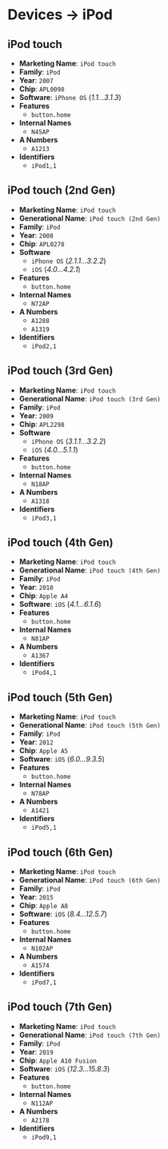 # Devices → iPod

## iPod touch
- **Marketing Name**: `iPod touch`
- **Family**: `iPod`
- **Year**: `2007`
- **Chip**: `APL0098`
- **Software**: `iPhone OS` (_1.1...3.1.3_)
- **Features**
  -  `button.home`
- **Internal Names**
  -  `N45AP`
- **A Numbers**
  -  `A1213`
- **Identifiers**
  -  `iPod1,1`

## iPod touch (2nd Gen)
- **Marketing Name**: `iPod touch`
- **Generational Name**: `iPod touch (2nd Gen)`
- **Family**: `iPod`
- **Year**: `2008`
- **Chip**: `APL0278`
- **Software**
  - `iPhone OS` (_2.1.1...3.2.2_)
  - `iOS` (_4.0...4.2.1_)
- **Features**
  -  `button.home`
- **Internal Names**
  -  `N72AP`
- **A Numbers**
  -  `A1288`
  -  `A1319`
- **Identifiers**
  -  `iPod2,1`

## iPod touch (3rd Gen)
- **Marketing Name**: `iPod touch`
- **Generational Name**: `iPod touch (3rd Gen)`
- **Family**: `iPod`
- **Year**: `2009`
- **Chip**: `APL2298`
- **Software**
  - `iPhone OS` (_3.1.1...3.2.2_)
  - `iOS` (_4.0...5.1.1_)
- **Features**
  -  `button.home`
- **Internal Names**
  -  `N18AP`
- **A Numbers**
  -  `A1318`
- **Identifiers**
  -  `iPod3,1`

## iPod touch (4th Gen)
- **Marketing Name**: `iPod touch`
- **Generational Name**: `iPod touch (4th Gen)`
- **Family**: `iPod`
- **Year**: `2010`
- **Chip**: `Apple A4`
- **Software**: `iOS` (_4.1...6.1.6_)
- **Features**
  -  `button.home`
- **Internal Names**
  -  `N81AP`
- **A Numbers**
  -  `A1367`
- **Identifiers**
  -  `iPod4,1`

## iPod touch (5th Gen)
- **Marketing Name**: `iPod touch`
- **Generational Name**: `iPod touch (5th Gen)`
- **Family**: `iPod`
- **Year**: `2012`
- **Chip**: `Apple A5`
- **Software**: `iOS` (_6.0...9.3.5_)
- **Features**
  -  `button.home`
- **Internal Names**
  -  `N78AP`
- **A Numbers**
  -  `A1421`
- **Identifiers**
  -  `iPod5,1`

## iPod touch (6th Gen)
- **Marketing Name**: `iPod touch`
- **Generational Name**: `iPod touch (6th Gen)`
- **Family**: `iPod`
- **Year**: `2015`
- **Chip**: `Apple A8`
- **Software**: `iOS` (_8.4...12.5.7_)
- **Features**
  -  `button.home`
- **Internal Names**
  -  `N102AP`
- **A Numbers**
  -  `A1574`
- **Identifiers**
  -  `iPod7,1`

## iPod touch (7th Gen)
- **Marketing Name**: `iPod touch`
- **Generational Name**: `iPod touch (7th Gen)`
- **Family**: `iPod`
- **Year**: `2019`
- **Chip**: `Apple A10 Fusion`
- **Software**: `iOS` (_12.3...15.8.3_)
- **Features**
  -  `button.home`
- **Internal Names**
  -  `N112AP`
- **A Numbers**
  -  `A2178`
- **Identifiers**
  -  `iPod9,1`
